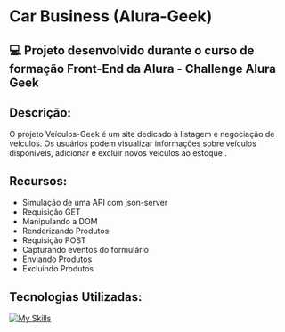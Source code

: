 # Car Business (Alura-Geek)

## 💻 Projeto desenvolvido durante o curso de formação Front-End da Alura - Challenge Alura Geek

## Descrição:

  O projeto Veículos-Geek é um site dedicado à listagem e negociação de veículos. Os usuários podem visualizar informações sobre veículos disponíveis, adicionar e excluir novos veículos ao estoque .

## Recursos:

- Simulação de uma API com json-server
- Requisição GET
- Manipulando a DOM
- Renderizando Produtos
- Requisição POST
- Capturando eventos do formulário
- Enviando Produtos
- Excluindo Produtos

## Tecnologias Utilizadas:

[![My Skills](https://skillicons.dev/icons?i=js,html,css)](https://skillicons.dev)
